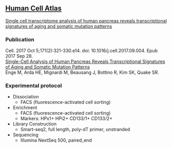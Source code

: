 ## [Human Cell Atlas](https://prod.data.humancellatlas.org/) 
[Single cell transcriptome analysis of human pancreas reveals transcriptional signatures of aging and somatic mutation patterns](https://prod.data.humancellatlas.org/explore/projects/e8642221-4c2c-4fd7-b926-a68bce363c88)

### Publication
Cell. 2017 Oct 5;171(2):321-330.e14. doi: 10.1016/j.cell.2017.09.004. Epub 2017 Sep 28.<br>
[Single-Cell Analysis of Human Pancreas Reveals Transcriptional Signatures of Aging and Somatic Mutation Patterns](https://www.ncbi.nlm.nih.gov/pubmed/28965763)<br>
Enge M, Arda HE, Mignardi M, Beausang J, Bottino R, Kim SK, Quake SR.

### Experimental protocol
- Dissociation 
  - FACS (fluorescence-activated cell sorting)
- Enrichment
  - FACS (fluorescence-activated cell sorting)
  - Markers: HPx1+ HPi2+ CD133/1+ CD133/2+
- Library Construction
  - Smart-seq2, full length, poly-dT primer, unstranded
- Sequencing
  - Illumina NextSeq 500, paired_end


